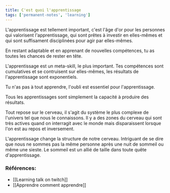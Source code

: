 ```yaml
---
title: C'est quoi l'apprentissage
tags: ['permanent-notes', 'learning']
---
```


L'apprentissage est tellement important, c'est l'âge d'or pour les personnes qui valorisent l'apprentissage, qui sont prêtes à investir en elles-mêmes et qui sont suffisament disciplinées pour agir par elles-mêmes.

En restant adaptable et en apprenant de nouvelles compétences, tu as toutes les chances de rester en tête. 

L'apprentissage est un meta-skill, le plus important.  Tes compétences sont cumulatives et se contruisent sur elles-mêmes, les résultats de l'apprentissage sont exponentiels.

Tu n'as pas à tout apprendre, l'oubli est essentiel pour l'apprentissage.

Tous les apprentissages sont simplement la capacité à produire des résultats.

Tout repose sur le cerveau, il s'agit du système le plus complexe de l'univers tel que nous le connaissons. Il y a des zones du cerveau qui sont très actives quand on interragit avec le monde mais disparaissent lorsque l'on est au repos et inversement. 

L'apprentissage change la structure de notre cerveau. Intriguant de se dire que nous ne sommes pas la même personne après une nuit de sommeil ou même une sieste. Le sommeil est un allié de taille dans toute quête d'apprentissage.

### Références:
- [[Learning talk on twitch]]
- [[Apprendre comment apprendre]]